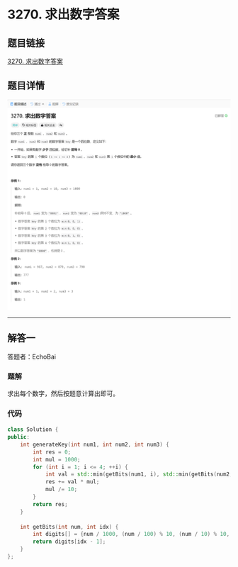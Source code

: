 # 3270. 求出数字答案
## 题目链接  
[3270. 求出数字答案](https://leetcode.cn/problems/find-the-key-of-the-numbers/description/?envType=daily-question&envId=2025-01-11)
## 题目详情
![题目图片](Img/3270.png)

***
## 解答一
答题者：EchoBai

### 题解
求出每个数字，然后按题意计算出即可。

### 代码
``` cpp
class Solution {
public:
    int generateKey(int num1, int num2, int num3) {
        int res = 0;
        int mul = 1000;
        for (int i = 1; i <= 4; ++i) {
            int val = std::min(getBits(num1, i), std::min(getBits(num2, i), getBits(num3, i)));
            res += val * mul;
            mul /= 10;
        }
        return res;
    }

    int getBits(int num, int idx) {
        int digits[] = {num / 1000, (num / 100) % 10, (num / 10) % 10, num % 10};
        return digits[idx - 1]; 
    }
};
```
